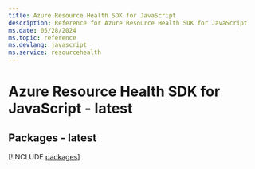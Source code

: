 ```yaml
---
title: Azure Resource Health SDK for JavaScript
description: Reference for Azure Resource Health SDK for JavaScript
ms.date: 05/28/2024
ms.topic: reference
ms.devlang: javascript
ms.service: resourcehealth
---
```

# Azure Resource Health SDK for JavaScript - latest
## Packages - latest
[!INCLUDE [packages](resource-health-index.md)]